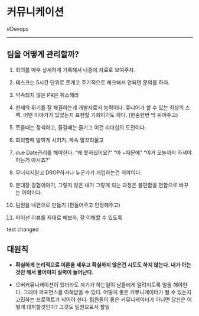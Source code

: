 # 커뮤니케이션

#Devops

---

## 팀을 어떻게 관리할까?

1.  회의를 매우 상세하게 기록해서 나중에 자료로 보여주자.

2. 테스크는 5시간 단위로 쪼개고 주기적으로 체크해서 안되면 문의를 하자.

3. 약속되지 않은 PR은 취소해라

4. 현재의 위기를 잘 해결하는게 개발자로서 능력이다. 쥬니어가 할 수 있는 최상의 스펙. 어떤 이야기가 있었는지 표현할 기회이기도 하다. (한숨한번 딱 쉬어주고)

5. 쪼을때는 정색하고, 즐길때는 즐기고 이건 리더십의 도전이다.

6. 회의할때 말하게 시키기. 계속 말꼬리물고

7. due Date관리를 해야한다. “왜 못하셨어요?” “아 ~때문에” “이거 오늘까지 하셔야 하는거 아시죠?”

8. 무너지지말고 DROP하거나 누군가가 개입하는건 최악이다.

9. 분대장 경험이야기, 그렇지 않은 내가 그렇게 되는 과정은 불편함을 편함으로 바꾸는 이야기다.

10. 팀원을 내편으로 만들기 (편들어주고 인정해주고)

11. 파이선 리뷰를 제대로 해보자. 잘 이해할 수 있도록

test changed

## 대원칙

* **확실하게 논리적으로 이론을 세우고 확실하지 않은건 시도도 하지 않는다. 내가 아는것만 해서 풀어야지 실력이 늘어난다.**

* 오버커뮤니케이션이 있더라도 자기가 하는일이 남들에게 알려지도록 일을 해야한다. 그래야 퍼포먼스를 이해받을 수 있다. 어떻게 좋은 커뮤니케이터가 될 수 있는지 고민하는 프로젝트가 되어야 한다. 팀원들이 좋은 커뮤니케이터가 아니면 당신은 어떻게 대처할것인가? 그것도 팀원으로서 할일
